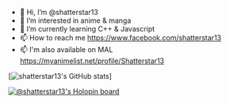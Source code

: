 - 👋 Hi, I’m @shatterstar13
- 👀 I’m interested in anime & manga
- 🌱 I’m currently learning C++ & Javascript
- 📫 How to reach me https://www.facebook.com/shatterstar13
- 📫 I'm also available on MAL https://myanimelist.net/profile/Shatterstar13

[![shatterstar13's GitHub stats](https://github-readme-stats.vercel.app/api?username=shatterstar13)]

[![@shatterstar13's Holopin board](https://holopin.me/shatterstar13)](https://holopin.io/@shatterstar13)

<!---
shatterstar13/shatterstar13 is a ✨ special ✨ repository because its `README.md` (this file) appears on your GitHub profile.
You can click the Preview link to take a look at your changes.
--->
